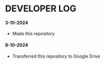# DEVELOPER LOG

#### 3-10-2024
- Made this repository
#### 8-10-2024
- Transferred this repository to Google Drive
